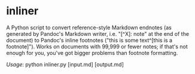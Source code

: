# inliner

A Python script to convert reference-style Markdown endnotes (as generated by Pandoc's Markdown writer, i.e. "[^X]: note" at the end of the document) to Pandoc's inline footnotes ("this is some text^[this is a footnote]"). Works on documents with 99,999 or fewer notes; if that's not enough for you, you've got bigger problems than footnote formatting.

*Usage*: python inliner.py [input.md] [output.md]
